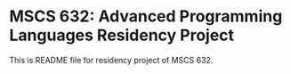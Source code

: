 # MSCS 632: Advanced Programming Languages Residency Project

This is README file for residency project of MSCS 632.